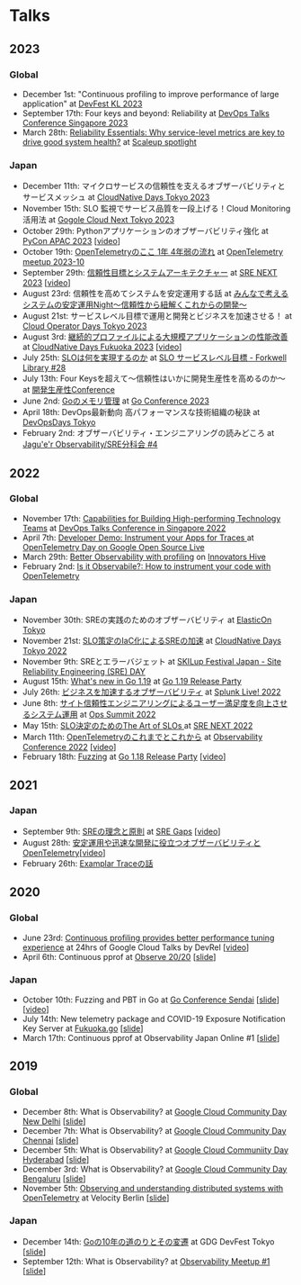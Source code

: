 # Talks

## 2023

### Global

* December 1st: "Continuous profiling to improve performance of large application" at [DevFest KL 2023](https://gdg.community.dev/events/details/google-gdg-kuala-lumpur-presents-devfest-2023-kuala-lumpur/)
* September 17th: Four keys and beyond: Reliability at [DevOps Talks Conference Singapore 2023](https://devops.talksplus.com/archive/2023_singapore/index)
* March 28th: [Reliability Essentials: Why service-level metrics are key to drive good system health?](https://www.youtube.com/live/ykX8bvhM60Y?feature=share&t=2506) at [Scaleup spotlight](https://cloudonair.withgoogle.com/events/apac-scaleup-spotlight)

### Japan

* December 11th: マイクロサービスの信頼性を支えるオブザーバビリティとサービスメッシュ at [CloudNative Days Tokyo 2023](https://event.cloudnativedays.jp/cndt2023)
* November 15th: SLO 監視でサービス品質を一段上げる！Cloud Monitoring 活用法 at [Gogole Cloud Next Tokyo 2023](https://cloudonair.withgoogle.com/events/next-tokyo?talk=d1-app-05)
* October 29th: Pythonアプリケーションのオブザーバビリティ強化 at [PyCon APAC 2023](https://2023-apac.pycon.jp/timetable?id=HUBWPQ) [[video](https://www.youtube.com/live/xXX7u1Xdkmk?si=1qUg40jTvTpsmyAE&t=6572)]
* October 19th: [OpenTelemetryのここ 1年 4年弱の流れ](https://speakerdeck.com/ymotongpoo/opentelemetry-in-last-4-plus-years) at [OpenTelemetry meetup 2023-10](https://opentelemetry.connpass.com/event/296353/)
* September 29th: [信頼性目標とシステムアーキテクチャー](https://speakerdeck.com/ymotongpoo/reliability-objective-and-system-architecture) at [SRE NEXT 2023](https://sre-next.dev/2023/) [[video](https://www.youtube.com/watch?v=EwtcIRGqKxM)]
* August 23rd: 信頼性を高めてシステムを安定運用する話 at [みんなで考えるシステムの安定運用Night〜信頼性から紐解くこれからの開発〜](https://findy.connpass.com/event/292034/)
* August 21st: サービスレベル目標で運用と開発とビジネスを加速させる！ at [Cloud Operator Days Tokyo 2023](https://cloudopsdays.com/)
* August 3rd: [継続的プロファイルによる大規模アプリケーションの性能改善](https://speakerdeck.com/ymotongpoo/improving-massive-application-clusters-with-continuous-profiling) at [CloudNative Days Fukuoka 2023](https://event.cloudnativedays.jp/cndf2023/) [[video](https://event.cloudnativedays.jp/cndf2023/talks/1840)]
* July 25th: [SLOは何を実現するのか](https://speakerdeck.com/ymotongpoo/what-does-slo-achieve) at [SLO サービスレベル目標 - Forkwell Library #28](https://forkwell.connpass.com/event/289336/)
* July 13th: Four Keysを超えて〜信頼性はいかに開発生産性を高めるのか〜 at [開発生産性Conference](https://dev-productivity-con.findy-code.io/)
* June 2nd: [Goのメモリ管理](https://speakerdeck.com/ymotongpoo/memory-management-in-go) at [Go Conference 2023](https://gocon.jp/2023/)
* April 18th: DevOps最新動向 高パフォーマンスな技術組織の秘訣 at [DevOpsDays Tokyo](https://devopsdays.org/events/2023-tokyo/welcome/)
* February 2nd: オブザーバビリティ・エンジニアリングの読みどころ at [Jagu'e'r Observability/SRE分科会 #4](https://jaguer.jp/observability-sre-%e5%88%86%e7%a7%91%e4%bc%9a-%e3%80%90%e7%ac%ac4%e5%9b%9e%e3%80%91meetup%e9%96%8b%e5%82%ac%e3%81%97%e3%81%be%e3%81%97%e3%81%9f%ef%bc%81/)


## 2022

### Global

* November 17th: [Capabilities for Building High-performing Technology Teams](https://devops.talksplus.com/storage/files/presentations/1670479309.pdf) at [DevOps Talks Conference in Singapore 2022](https://devops.talksplus.com/archive/2022_singapore/agenda)
* April 7th: [Developer Demo: Instrument your Apps for Traces
](https://opensourcelive.withgoogle.com/events/opentelemetry-day-2022/watch?talk=session-2) at [OpenTelemetry Day on Google Open Source Live](https://opensourcelive.withgoogle.com/events/opentelemetry-day-2022)
* March 29th: [Better Observability with profiling](https://google.brandlive.com/innovators-hive-2022/en/session/b554412e-73d4-11ec-be90-413af072eec7) on [Innovators Hive](https://google.brandlive.com/innovators-hive-2022/en)
* February 2nd: [Is it Observabile?: How to instrument your code with OpenTelemetry](https://isitobservable.io/open-telemetry/traces/how-to-instrument-your-code-using-opentelemetry)

### Japan

* November 30th: SREの実践のためのオブザーバビリティ at [ElasticOn Tokyo](https://www.elasticon.com/event/d10b9524-5bd9-4355-aa2e-f01b63580506/summary)
* November 21st: [SLO策定のIaC化によるSREの加速](https://event.cloudnativedays.jp/cndt2022/talks/1580) at [CloudNative Days Tokyo 2022](https://event.cloudnativedays.jp/cndt2022)
* November 9th: SREとエラーバジェット at [SKILup Festival Japan - Site Reliability Engineering (SRE) DAY](https://www.topout.co.jp/information/20221017-1)
* August 15th: [What's new in Go 1.19](https://docs.google.com/presentation/d/1FkXdI9oR8mUCzh-woca7O3K_T5iZCirp7QcoJY3d4Wk/edit?usp=sharing) at [Go 1.19 Release Party](https://gocon.connpass.com/event/253355/)
* July 26th: [ビジネスを加速するオブザーバビリティ](https://docs.google.com/presentation/d/1SZNbs9QnOoEBzRKgB3e42MgHEmPasGpVmf2XMZP6pDM/edit?usp=sharing) at [Splunk Live! 2022](https://www.splunklive.jp/)
* June 8th: [サイト信頼性エンジニアリングによるユーザー満足度を向上させるシステム運用](https://docs.google.com/presentation/d/149ouWWW0s6m8wMchIwkGHoUT7We90nnJGFR3NHXWdzM/edit?usp=sharing) at [Ops Summit 2022](https://www.kompira.jp/opssummit2022/#special)
* May 15th: [SLO決定のためのThe Art of SLOs
](https://bit.ly/20220515-srenext2022) at [SRE NEXT 2022](https://sre-next.dev/2022/)
* March 11th: [OpenTelemetryのこれまでとこれから](https://bit.ly/20220311-o11yconf-otel) at [Observability Conference 2022](https://event.cloudnativedays.jp/o11y2022) [[video](https://event.cloudnativedays.jp/o11y2022/talks/1347)]
* February 18th: [Fuzzing](https://bit.ly/20220218-go118-fuzzing) at [Go 1.18 Release Party](https://gocon.connpass.com/event/234198/) [[video](https://www.youtube.com/watch?v=UhWWLiZMZfg)]

## 2021

### Japan

* September 9th: [SREの理念と原則](https://bit.ly/20210909-sregaps) at [SRE Gaps](https://forkwell.connpass.com/event/221830/) [[video](https://www.youtube.com/watch?v=CEn3e8JxgtY)]
* August 28th: [安定運用や迅速な開発に役立つオブザーバビリティとOpenTelemetry](https://bit.ly/20210828-odc2021-otel)[[video](https://www.youtube.com/watch?v=w0BBzQFtMN8)]
* February 26th: [Examplar Traceの話](https://bit.ly/20210226-gcpug-trace)

## 2020

### Global

* June 23rd: [Continuous profiling provides better performance tuning experience](https://cloudonair.withgoogle.com/events/june-devrel-google-cloud-talks?talk=apac-talk10) at 24hrs of Google Cloud Talks by DevRel [[video](https://youtu.be/D-T6l2X2rb4)]
* April 6th: Continuous pprof at [Observe 20/20](https://observe2020.io/) [[slide](http://bit.ly/20200406-continuous-pprof)]

### Japan

* October 10th: Fuzzing and PBT in Go at [Go Conference Sendai](https://sendai.gocon.jp/) [[slide](https://bit.ly/20201010-gocon-sendai)][[video](https://youtu.be/bbjEJ-lq2EY)]
* July 14th: New telemetry package and COVID-19 Exposure Notification Key Server at [Fukuoka.go](https://fukuokago.connpass.com/event/180414/) [[slide](https://bit.ly/20200714-exposure-notification)]
* March 17th: Continuous pprof at Observability Japan Online #1 [[slide](https://docs.google.com/presentation/d/1NhAvLsbxagr7rnOUBs92X4EhEwZLE8hieAzLj-6zuo0/edit?usp=sharing)]

## 2019

### Global

* December 8th: What is Observability? at [Google Cloud Community Day New Delhi](https://www.meetup.com/ja-JP/gdgcloudnd/events/266254112/) [[slide](https://docs.google.com/presentation/d/1S44FvalcgKoQc-iiY0HP2aTjwHy336lgGVIkoFmz1RY/edit?usp=sharing)]
* December 7th: What is Observability? at [Google Cloud Community Day Chennai](https://www.meetup.com/ja-JP/GdgCloudChennai/events/266081385/) [[slide](https://docs.google.com/presentation/d/1S44FvalcgKoQc-iiY0HP2aTjwHy336lgGVIkoFmz1RY/edit?usp=sharing)]
* December 5th: What is Observability? at [Google Cloud Communiity Day Hyderabad](https://www.meetup.com/ja-JP/Google-Cloud-Developer-Community-Hyderabad/events/266379934/) [[slide](https://docs.google.com/presentation/d/1S44FvalcgKoQc-iiY0HP2aTjwHy336lgGVIkoFmz1RY/edit?usp=sharing)]
* December 3rd: What is Observability? at [Google Cloud Community Day Bengaluru](https://www.meetup.com/ja-JP/gdgcblr/events/266161392/) [[slide](https://docs.google.com/presentation/d/1S44FvalcgKoQc-iiY0HP2aTjwHy336lgGVIkoFmz1RY/edit?usp=sharing)]
* November 5th: [Observing and understanding distributed systems with OpenTelemetry](https://conferences.oreilly.com/velocity/vl-eu/public/schedule/detail/78883) at Velocity Berlin [[slide](https://docs.google.com/presentation/d/1KetPD8hTUGqo9bjZywoKbA_yzj4w5WElHZoWW53pI64/edit?usp=sharing)]

### Japan

* December 14th: [Goの10年の道のりとその変遷](https://tokyo.gdgjapan.org/devfest2019/session/yoshi-yamaguchi) at GDG DevFest Tokyo [[slide](https://docs.google.com/presentation/d/1T-xFDLgJTvHJcIjOro82zFD6JWHqP7M-EaRnvZA6Q60/edit?usp=sharing)]
* September 12th: What is Observability? at [Observability Meetup #1](https://newrelic.co.jp/events/meetup/observability-meetup-1) [[slide](https://docs.google.com/presentation/d/1WN6loimg87ih4GnsqlaEb1FGxEH_SXQ1WXubYzl6lEM/edit?usp=sharing)]
